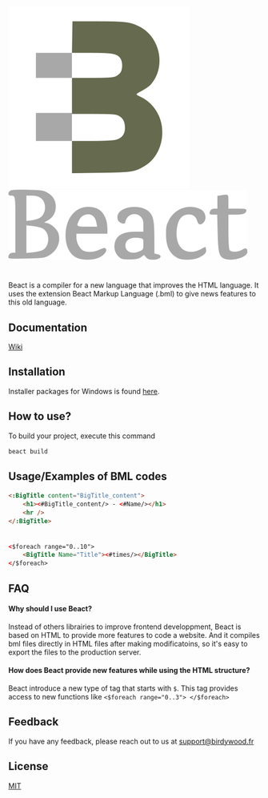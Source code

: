 
![Logo](src/main/resources/drawable/Logo_Icon.svg?raw=true)![Logo](src/main/resources/drawable/Logo_Name.svg?raw=true)
# 

Beact is a compiler for a new language that improves the HTML language. It uses the extension Beact Markup Language (.bml) to give news features to this old language.

## Documentation

[Wiki](https://github.com/BirdyWood/beact.kt/wiki)


## Installation

Installer packages for Windows is found [here](https://github.com/BirdyWood/beact.kt/releases/latest).

## How to use?

To build your project, execute this command

```sh
beact build
```

<!--You can **customize** the build by creating a `./config_beact.json` file

```json
{
  "name": "beact_website",
  "version": "1.0.0",
  "outputDir": "./out",
  "watchDir": "./",
  "excludeDir": [
    "node_modules"
  ]
}
```-->

## Usage/Examples of BML codes

```html
<:BigTitle content="BigTitle_content">
    <h1><#BigTitle_content/> - <#Name/></h1>
    <hr />
</:BigTitle>


<$foreach range="0..10">
    <BigTitle Name="Title"><#times/></BigTitle>
</$foreach>
```


## FAQ

#### Why should I use Beact?

Instead of others librairies to improve frontend developpment, Beact is based on HTML to provide more features to code a website. And it compiles bml files directly in HTML files after making modificatoins, so it's easy to export the files to the production server.

#### How does Beact provide new features while using the HTML structure?

Beact introduce a new type of tag that starts with ```$```. This tag provides access to new functions like
```<$foreach range="0..3"> </$foreach>```


## Feedback

If you have any feedback, please reach out to us at [support@birdywood.fr](mailto:\\support@birdywood.fr)


## License

[MIT](LICENSE.md)
